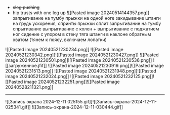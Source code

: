 - ~~sleg pushing~~ 
- hip trusts with one leg up
![[Pasted image 20240514144357.png]]
запрыгивание на тумбу
прыжки на одной ноге
закидывание штанги на грудь
ускорения, спринты
прыжки сплит
запрыгивание на тумбу
спрыгивание
выпрыгивание с колен + выпрыгивание с поджатием ног
сидение с упором в стену
тяга штанги в наклоне обратным хватом (тянем к поясу, включаем лопатки)

![[Pasted image 20240521230234.png]]
![[Pasted image 20240521230342.png]]![[Pasted image 20240521230427.png]]
![[Pasted image 20240521230501.png]]![[Pasted image 20240521230536.png]]
![[загруженное.jfif]]
![[Pasted image 20240521230919.png]]![[Pasted image 20240521231513.png]]
![[Pasted image 20240521231948.png]]![[Pasted image 20240521232024.png]]
![[Pasted image 20240521232125.png]]![[Pasted image 20240521232251.png]]![[Pasted image 20240528211321.png]]

---

![[Запись экрана 2024-12-11 025155.gif]]![[Запись-экрана-2024-12-11-025341.gif]]
![[Запись-экрана-2024-12-11-030444.gif]]